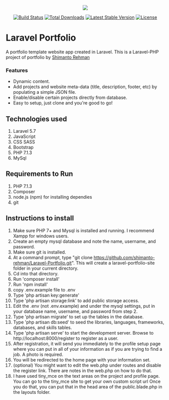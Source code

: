 <p align="center"><img src="https://laravel.com/assets/img/components/logo-laravel.svg"></p>

<p align="center">
<a href="https://travis-ci.org/laravel/framework"><img src="https://travis-ci.org/laravel/framework.svg" alt="Build Status"></a>
<a href="https://packagist.org/packages/laravel/framework"><img src="https://poser.pugx.org/laravel/framework/d/total.svg" alt="Total Downloads"></a>
<a href="https://packagist.org/packages/laravel/framework"><img src="https://poser.pugx.org/laravel/framework/v/stable.svg" alt="Latest Stable Version"></a>
<a href="https://packagist.org/packages/laravel/framework"><img src="https://poser.pugx.org/laravel/framework/license.svg" alt="License"></a>
</p>

# Laravel Portfolio

A portfolio template website app created in Laravel. This is a Laravel-PHP project of portfolio by [Shimanto Rehman](https://github.com/shimanto-rehman)

### Features

- Dynamic content.
- Add projects and website meta-data (title, description, footer, etc) by populating a simple JSON file.
- Enable/disable certain projects directly from database.
- Easy to setup, just clone and you're good to go!

## Technologies used

1. Laravel 5.7
2. JavaScript 
3. CSS SASS
4. Bootstrap
5. PHP 7.1.3
6. MySql

## Requirements to Run

1. PHP 7.1.3
2. Composer
3. node.js (npm) for installing dependies
4. git

## Instructions to install

1. Make sure PHP 7+ and Mysql is installed and running. I recommend Xampp for windows users.
2. Create an empty mysql database and note the name, username, and password.
3. Make sure git is installed. 
4. At a command prompt, type "git clone https://github.com/shimanto-rehman/Laravel-Portfolio.git". This will create a laravel-portfolio-site folder in your current directory.
5. Cd into that directory.
6. Run 'composer install'
7. Run 'npm install'
8. copy .env.example file to .env
9. Type 'php artisan key:generate'
10. Type 'php artisan storage:link' to add public storage access.
11. Edit the .env (not .env.example) and under the mysql settings, put in your database name, username, and password from step 2.
12. Type 'php artisan migrate' to set up the tables in the database.
13. Type 'php artisan db:seed' to seed the libraries, languages, frameworks, databases, and skills tables.
14. Type 'php artisan serve' to start the development server. Browse to http://localhost:8000/register to register as a user.
15. After registration, it will send you immediately to the profile setup page where you can put in all of your information as if you are trying to find a job. A photo is required.
16. You will be redirected to the home page with your information set.
17. (optional) You might want to edit the web.php under routes and disable the register link. There are notes in the web.php on how to do that.
18. I have used tiny_mce on the text areas on the project and profile page. You can go to the tiny_mce site to get your own custom script url Once you do that, you can put that in the head area of the public.blade.php in the layouts folder.

